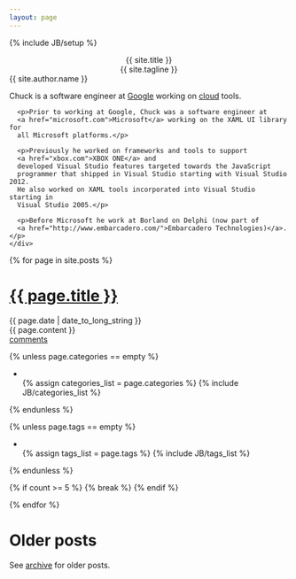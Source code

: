 ```yaml
---
layout: page
---
```

{% include JB/setup %}

<div class="site-header">
  <center class="site-title">{{ site.title }}</center>
  <center class="site-quote">{{ site.tagline }}</center>
</div>

<div class="side-panel">
  <div class="author">
    <div class="about-author">
      <div class="author-name"> {{ site.author.name }} </div>
    </div>
    <div class="author-description">
      <p>Chuck is a software engineer at <a href="google.com">Google</a> working
      on <a href="cloud.google.com">cloud</a> tools.</p>

      <p>Prior to working at Google, Chuck was a software engineer at
      <a href="microsoft.com">Microsoft</a> working on the XAML UI library for
      all Microsoft platforms.</p>

      <p>Previously he worked on frameworks and tools to support
      <a href="xbox.com">XBOX ONE</a> and
      developed Visual Studio features targeted towards the JavaScript
      programmer that shipped in Visual Studio starting with Visual Studio 2012.
      He also worked on XAML tools incorporated into Visual Studio starting in
      Visual Studio 2005.</p>

      <p>Before Microsoft he work at Borland on Delphi (now part of
      <a href="http://www.embarcadero.com/">Embarcadero Technologies)</a>.</p>
    </div>
  </div>
</div>

<div class="main-content">
<!-- {% increment count %} -->
{% for page in site.posts %}
<h1><a href="{{ BASE_PATH }}{{ page.url }}">{{ page.title }}</a></h1>
<div class="row post-full">
  <div class="col-xs-12">
    <div class="date">
      <span>{{ page.date | date_to_long_string }}</span>
    </div>
    <div class="content">
      {{ page.content }}
    </div>

  <div class="comments-link">
    <a href="{{ BASE_PATH }}{{ page.url }}#disqus_thread">comments</a>
  </div>

  {% unless page.categories == empty %}
  <ul class="tag_box inline">
    <li><i class="glyphicon glyphicon-open"></i></li>
    {% assign categories_list = page.categories %}
    {% include JB/categories_list %}
  </ul>
  {% endunless %}  

  {% unless page.tags == empty %}
  <ul class="tag_box inline">
    <li><i class="glyphicon glyphicon-tags"></i></li>
    {% assign tags_list = page.tags %}
    {% include JB/tags_list %}
  </ul>
  {% endunless %}

  {% if count >= 5 %}
    {% break %}
  {% endif %}
  <!-- {% increment count %} -->
{% endfor %}

<h1>Older posts</h1>
<div class="archive-text">
  See <a href="archive.html">archive</a> for older posts.
</div>
</div>
